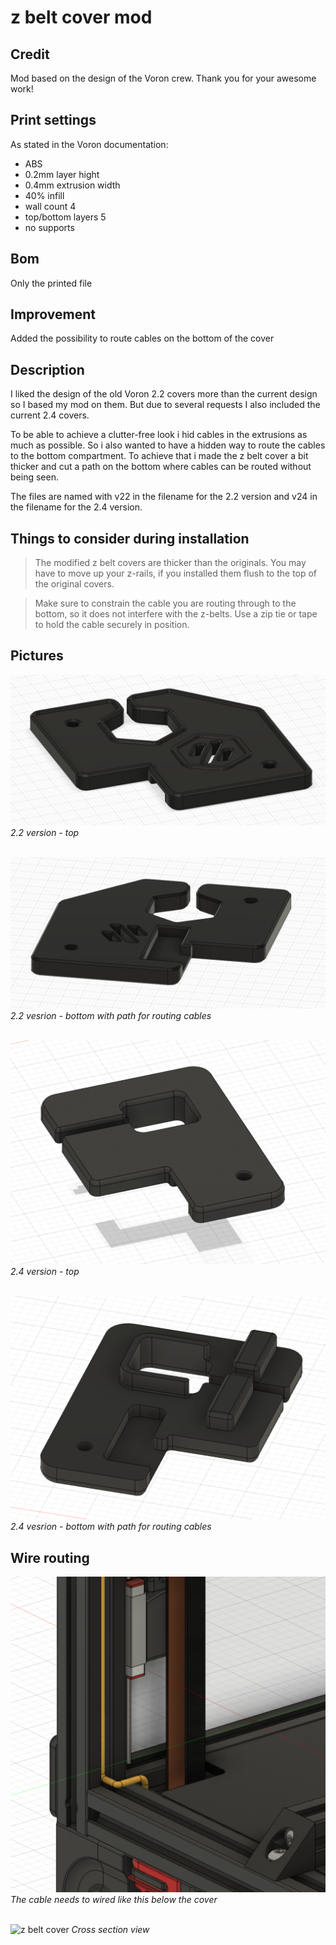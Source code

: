 # z belt cover mod
## Credit
Mod based on the design of the Voron crew.
Thank you for your awesome work!
## Print settings
As stated in the Voron documentation:
* ABS
* 0.2mm layer hight
* 0.4mm extrusion width
* 40% infill
* wall count 4
* top/bottom layers 5
* no supports

## Bom
Only the printed file
## Improvement
Added the possibility to route cables on the bottom of the cover
## Description
I liked the design of the old Voron 2.2 covers more than the current design so I based my mod on them. But due to several requests I also included the current 2.4 covers.

To be able to achieve a clutter-free look i hid cables in the extrusions as much as possible.
So i also wanted to have a hidden way to route the cables to the bottom compartment. To achieve that i made
the z belt cover a bit thicker and cut a path on the bottom where cables can be routed without being seen.

The files are named with v22 in the filename for the 2.2 version and v24 in the filename for the 2.4 version.

## Things to consider during installation
> The modified z belt covers are thicker than the originals. You may have to move up your z-rails, if you installed them flush to the top of the original covers.

> Make sure to constrain the cable you are routing through to the bottom, so it does not interfere with the z-belts. Use a zip tie or tape to hold the cable securely in position.
## Pictures
![z belt cover 2.2 top](img/z_belt_cover_mod_v22_img_0.png)
*2.2 version - top*
&nbsp;<br/>
&nbsp;<br/>

![z belt cover 2.2 bottom](img/z_belt_cover_mod_v22_img_1.png)
*2.2 vesrion - bottom with path for routing cables*
&nbsp;<br/>
&nbsp;<br/>

![z belt cover 2.4 top](img/z_belt_cover_mod_v24_img_0.png)
*2.4 version - top*
&nbsp;<br/>
&nbsp;<br/>

![z belt cover 2.4 bottom](img/z_belt_cover_mod_v24_img_1.png)
*2.4 vesrion - bottom with path for routing cables*

## Wire routing
![z belt cover](img/z_belt_cover_mod_cable_routing.png)
*The cable needs to wired like this below the cover*
&nbsp;<br/>
&nbsp;<br/>

![z belt cover](img/z_belt_cover_mod_cross_section_view.png)
*Cross section view*